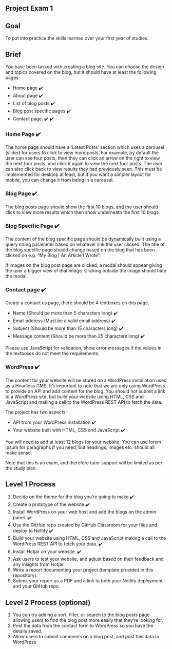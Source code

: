 ## Project Exam 1

## Goal

To put into practice the skills learned over your first year of studies.

## Brief

You have been tasked with creating a blog site. You can choose the design and topics covered on the blog, but it should have at least the following pages:

- Home page ✔️
- About page ✔️
- List of blog posts ✔️
- Blog post specific pages ✔️
- Contact page. ✔️
✔️
### Home Page ✔️
The home page should have a ‘Latest Posts’ section which uses a carousel (slider) for users to click to view more posts. For example, by default the user can see four posts, then they can click an arrow on the right to view the next four posts, and click it again to view the next four posts. The user can also click back to view results they had previously seen. This must be implemented for desktop at least, but if you want a simpler layout for mobile, you can change it from being in a carousel.

### Blog Page ✔️
The blog posts page should show the first 10 blogs, and the user should click to view more results which then show underneath the first 10 blogs.

### Blog Specific Page ✔️
The content of the blog specific page should be dynamically built using a query string parameter based on whatever link the user clicked. The title of the blog specific page should change based on the blog that has been clicked on e.g. “My Blog | An Article I Wrote”.

If images on the blog post page are clicked, a modal should appear giving the user a bigger view of that image. Clicking outside the image should hide the modal.

### Contact page ✔️
Create a contact us page, there should be 4 textboxes on this page.

- Name (Should be more than 5 characters long) ✔️
- Email address (Must be a valid email address) ✔️
- Subject (Should be more than 15 characters long) ✔️
- Message content (Should be more than 25 characters long) ✔️

Please use JavaScript for validation, show error messages if the values in the textboxes do not meet the requirements.

### WordPress ✔️
The content for your website will be stored on a WordPress installation used as a Headless CMS. It’s important to note that we are only using WordPress to provide an API and add content for the blog. You should not submit a link to a WordPress site, but build your website using HTML, CSS and JavaScript and making a call to the WordPress REST API to fetch the data.

The project has two aspects:

- API from your WordPress installation ✔️
- Your website built with HTML, CSS and JavaScript ✔️

You will need to add at least 12 blogs for your website. You can use lorem ipsum for paragraphs if you need, but headings, images etc. should all make sense.

Note that this is an exam, and therefore tutor support will be limited as per the study plan.

## Level 1 Process

1. Decide on the theme for the blog you’re going to make ✔️
2. Create a prototype of the website ✔️
3. Install WordPress on your web host and add the blogs on the admin panel. ✔️
4. Use the GitHub repo created by GitHub Classroom for your files and deploy to Netlify ✔️
5. Build your website using HTML, CSS and JavaScript making a call to the WordPress REST API to fetch your data. ✔️
6. Install Hotjar on your website. ✔️
7. Ask users to test your website, and adjust based on their feedback and any insights from Hotjar.
8. Write a report documenting your project (template provided in this repository).
9. Submit your report as a PDF and a link to both your Netlify deployment and your GitHub repo.

## Level 2 Process (optional)

1. You can try adding a sort, filter, or search to the blog posts page allowing users to find the blog post more easily that they’re looking for.
2. Post the data from the contact form to WordPress so you have the details saved.
3. Allow users to submit comments on a blog post, and post this data to WordPress
